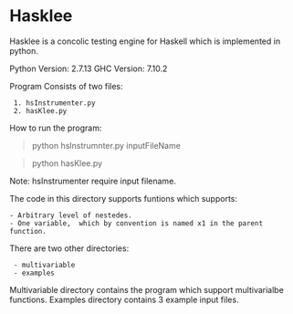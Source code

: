 # Hasklee
Hasklee is a concolic testing engine for Haskell which is implemented in python.

Python Version: 2.7.13
GHC Version: 7.10.2

Program Consists of two files: 

     1. hsInstrumenter.py 
     2. hasKlee.py
     
How to run the program:

> python hsInstrumnter.py inputFileName

> python hasKlee.py

Note: hsInstrumenter require input filename.

The code in this directory supports funtions which supports:

    - Arbitrary level of nestedes.
    - One variable,  which by convention is named x1 in the parent function.
    

There are two other directories:

     - multivariable
     - examples
     
Multivariable directory contains the program which support multivarialbe functions.
Examples directory contains 3 example input files.

